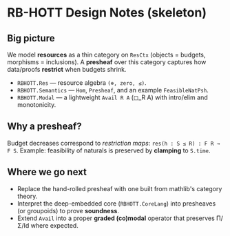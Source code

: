 # RB-HOTT Design Notes (skeleton)

## Big picture
We model **resources** as a thin category on `ResCtx` (objects = budgets, morphisms = inclusions).
A **presheaf** over this category captures how data/proofs **restrict** when budgets shrink.

- `RBHOTT.Res` — resource algebra `(⊕, zero, ≤)`.
- `RBHOTT.Semantics` — `Hom`, `Presheaf`, and an example `FeasibleNatPsh`.
- `RBHOTT.Modal` — a lightweight `Avail R A` (◻_R A) with intro/elim and monotonicity.

## Why a presheaf?
Budget decreases correspond to *restriction maps*:
`res(h : S ≤ R) : F R → F S`.
Example: feasibility of naturals is preserved by **clamping** to `S.time`.

## Where we go next
- Replace the hand-rolled presheaf with one built from mathlib's category theory.
- Interpret the deep-embedded core (`RBHOTT.CoreLang`) into presheaves (or groupoids) to prove **soundness**.
- Extend `Avail` into a proper **graded (co)modal** operator that preserves Π/Σ/Id where expected.

